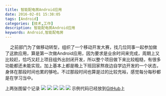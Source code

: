 ```yaml
---
title: 智能配电房Android应用
date: 2016-02-01 15:38:05
tags: [Android]
categories: [技术,工作]
description: 智能配电房Android应用
keywords: Android,智能配电房
---
```

&nbsp;&nbsp;&nbsp;&nbsp;之前部门为了做移动转型，组织了一个移动开发大赛，找几位同事一起参加做了这款应用，算是第一次做Android应用，因为要求是业余时间来完成，周期上又比较赶，恰巧又赶上项目组外出封闭开发，所以整个项目做下来比较粗糙，有很多功能都还未能实现。加上基本上都是晚上下班回家熬夜边自学边开发的一个状态，身体在那段时间也累的够呛。不过那段时间也算是过的比较充裕，感觉每分每秒都是在学习当中。
<!--more-->
上两张图留个记录
![](http://7xqlat.com1.z0.glb.clouddn.com/pdf-01.png)
![](http://7xqlat.com1.z0.glb.clouddn.com/pdf-02.png)
![](http://7xqlat.com1.z0.glb.clouddn.com/pdf-03.png)
![](http://7xqlat.com1.z0.glb.clouddn.com/pdf-04.png)
![](http://7xqlat.com1.z0.glb.clouddn.com/pdf-05.png)
示例代码已经放到[GitHub](https://github.com/linmuxi/pdf)上